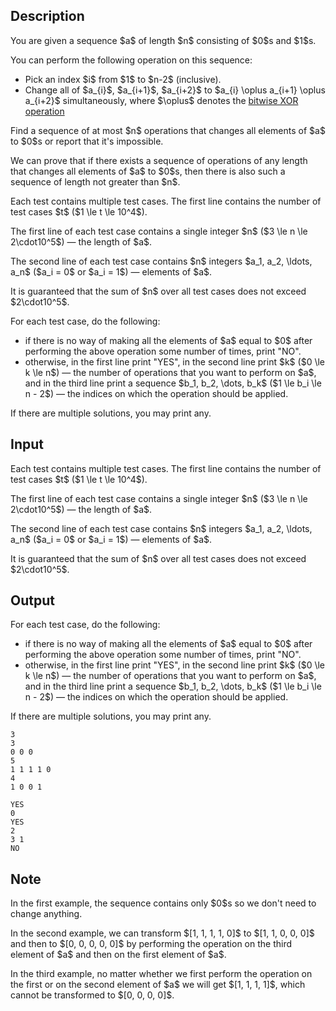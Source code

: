 ## Description

<div><p>You are given a sequence $a$ of length $n$ consisting of $0$s and $1$s.</p><p>You can perform the following operation on this sequence: </p><ul> <li> Pick an index $i$ from $1$ to $n-2$ (inclusive). </li><li> Change all of $a_{i}$, $a_{i+1}$, $a_{i+2}$ to $a_{i} \oplus a_{i+1} \oplus a_{i+2}$ simultaneously, where $\oplus$ denotes the <a href="https://en.wikipedia.org/wiki/Bitwise_operation#XOR">bitwise XOR operation</a> </li></ul> Find a sequence of <span class="tex-font-style-bf">at most</span> $n$ operations that changes all elements of $a$ to $0$s or report that it's impossible.<p>We can prove that if there exists a sequence of operations of any length that changes all elements of $a$ to $0$s, then there is also such a sequence of length not greater than $n$.</p></div><div class="input-specification"><p>Each test contains multiple test cases. The first line contains the number of test cases $t$ ($1 \le t \le 10^4$).</p><p>The first line of each test case contains a single integer $n$ ($3 \le n \le 2\cdot10^5$) — the length of $a$.</p><p>The second line of each test case contains $n$ integers $a_1, a_2, \ldots, a_n$ ($a_i = 0$ or $a_i = 1$) — elements of $a$.</p><p>It is guaranteed that the sum of $n$ over all test cases does not exceed $2\cdot10^5$.</p></div><div class="output-specification"><p>For each test case, do the following: </p><ul> <li> if there is no way of making all the elements of $a$ equal to $0$ after performing the above operation some number of times, print "<span class="tex-font-style-tt">NO</span>". </li><li> otherwise, in the first line print "<span class="tex-font-style-tt">YES</span>", in the second line print $k$ ($0 \le k \le n$) — the number of operations that you want to perform on $a$, and in the third line print a sequence $b_1, b_2, \dots, b_k$ ($1 \le b_i \le n - 2$) — the indices on which the operation should be applied. </li></ul><p>If there are multiple solutions, you may print any.</p></div>

## Input

<p>Each test contains multiple test cases. The first line contains the number of test cases $t$ ($1 \le t \le 10^4$).</p><p>The first line of each test case contains a single integer $n$ ($3 \le n \le 2\cdot10^5$) — the length of $a$.</p><p>The second line of each test case contains $n$ integers $a_1, a_2, \ldots, a_n$ ($a_i = 0$ or $a_i = 1$) — elements of $a$.</p><p>It is guaranteed that the sum of $n$ over all test cases does not exceed $2\cdot10^5$.</p>

## Output

<p>For each test case, do the following: </p><ul> <li> if there is no way of making all the elements of $a$ equal to $0$ after performing the above operation some number of times, print "<span class="tex-font-style-tt">NO</span>". </li><li> otherwise, in the first line print "<span class="tex-font-style-tt">YES</span>", in the second line print $k$ ($0 \le k \le n$) — the number of operations that you want to perform on $a$, and in the third line print a sequence $b_1, b_2, \dots, b_k$ ($1 \le b_i \le n - 2$) — the indices on which the operation should be applied. </li></ul><p>If there are multiple solutions, you may print any.</p>





```input1
3
3
0 0 0
5
1 1 1 1 0
4
1 0 0 1
```




```output1
YES
0
YES
2
3 1
NO
```



## Note

<p>In the first example, the sequence contains only $0$s so we don't need to change anything.</p><p>In the second example, we can transform $[1, 1, 1, 1, 0]$ to $[1, 1, 0, 0, 0]$ and then to $[0, 0, 0, 0, 0]$ by performing the operation on the third element of $a$ and then on the first element of $a$.</p><p>In the third example, no matter whether we first perform the operation on the first or on the second element of $a$ we will get $[1, 1, 1, 1]$, which cannot be transformed to $[0, 0, 0, 0]$.</p>
